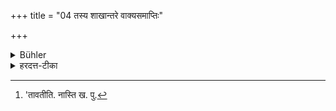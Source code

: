+++
title = "04 तस्य शाखान्तरे वाक्यसमाप्तिः"

+++

<details><summary>Bühler</summary>

4. The conclusion of the passage from that (Vājasaneyi-brāhmaṇa is found) in another Śākhā (of the Veda).
</details>

<details><summary>हरदत्त-टीका</summary>

## सूत्रम्
तस्य शाखान्तरे वाक्यसमाप्तिः॥ ४ ॥  
### टिप्पनी
तस्य वाजसनेयिब्राह्मणस्य । शाखान्तरे वाक्यसमाप्तिर्भवति, न [^५]तावति पर्यवसानम् ॥ ४॥  

[^५]: 'तावतीति. नास्ति ख. पु.
</details>
